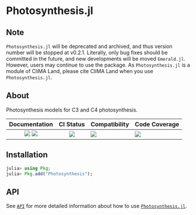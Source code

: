 # Photosynthesis.jl

<!-- Links and shortcuts -->
[ps-url]: https://github.com/Yujie-W/Photosynthesis.jl
[ps-api]: https://yujie-w.github.io/Photosynthesis.jl/stable/API/

[dev-img]: https://img.shields.io/badge/docs-dev-blue.svg
[dev-url]: https://Yujie-W.github.io/Photosynthesis.jl/dev/

[rel-img]: https://img.shields.io/badge/docs-stable-blue.svg
[rel-url]: https://Yujie-W.github.io/Photosynthesis.jl/stable/

[st-img]: https://github.com/Yujie-W/Photosynthesis.jl/workflows/JuliaStable/badge.svg?branch=main
[st-url]: https://github.com/Yujie-W/Photosynthesis.jl/actions?query=branch%3A"main"++workflow%3A"JuliaStable"

[min-img]: https://github.com/Yujie-W/Photosynthesis.jl/workflows/Julia-1.3/badge.svg?branch=main
[min-url]: https://github.com/Yujie-W/Photosynthesis.jl/actions?query=branch%3A"main"++workflow%3A"Julia-1.3"

[cov-img]: https://codecov.io/gh/Yujie-W/Photosynthesis.jl/branch/main/graph/badge.svg
[cov-url]: https://codecov.io/gh/Yujie-W/Photosynthesis.jl




## Note

`Photosynthesis.jl` will be deprecated and archived, and thus version number will be stopped at v0.2.1. Literally, only bug fixes should be committed in the future, and new developments will be moved `Emerald.jl`. However, users may continue to use the package. As `Photosynthesis.jl` is a module of CliMA Land, please cite CliMA Land when you use `Photosynthesis.jl`.




## About

Photosynthesis models for C3 and C4 photosynthesis.

| Documentation                                   | CI Status             | Compatibility           | Code Coverage           |
|:-----------------------------------------------:|:---------------------:|:------------------------|:------------------------|
| [![][dev-img]][dev-url] [![][rel-img]][rel-url] | [![][st-img]][st-url] | [![][min-img]][min-url] | [![][cov-img]][cov-url] |




## Installation
```julia
julia> using Pkg;
julia> Pkg.add("Photosynthesis");
```




## API
See [`API`][ps-api] for more detailed information about how to use [`Photosynthesis.jl`][ps-url].
